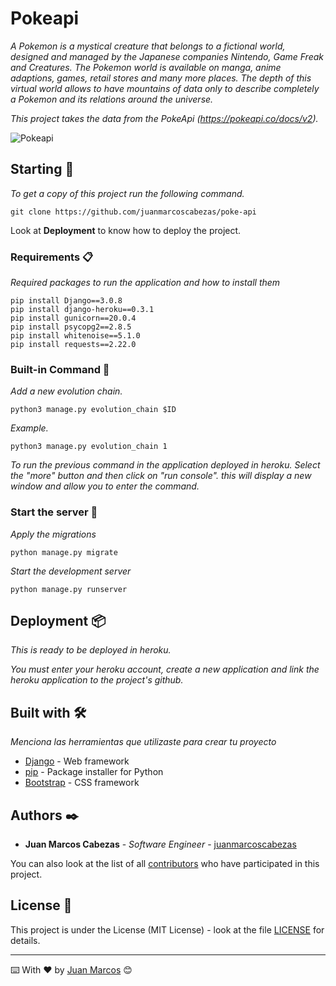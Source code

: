# Pokeapi

_A Pokemon is a mystical creature that belongs to a fictional world, designed
and managed by the Japanese companies Nintendo, Game Freak and
Creatures. The Pokemon world is available on manga, anime adaptions, games,
retail stores and many more places.
The depth of this virtual world allows to have mountains of data only to describe
completely a Pokemon and its relations around the universe._

_This project takes the data from the PokeApi (https://pokeapi.co/docs/v2)._

![Pokeapi](https://github.com/juanmarcoscabezas/poke-api/doc-images/pokeapi.png)


## Starting 🚀

_To get a copy of this project run the following command._

`
git clone https://github.com/juanmarcoscabezas/poke-api
`

Look at **Deployment** to know how to deploy the project.

### Requirements 📋

_Required packages to run the application and how to install them_

```
pip install Django==3.0.8
pip install django-heroku==0.3.1
pip install gunicorn==20.0.4
pip install psycopg2==2.8.5
pip install whitenoise==5.1.0
pip install requests==2.22.0
```

### Built-in Command 🤖

_Add a new evolution chain._

`
python3 manage.py evolution_chain $ID
`

_Example._

`
python3 manage.py evolution_chain 1
`

_To run the previous command in the application deployed in heroku.
Select the "more" button and then click on "run console". this will display a new window and allow you to enter the command._



### Start the server 🔧

_Apply the migrations_

`
python manage.py migrate
`

_Start the development server_

`
python manage.py runserver
`

## Deployment 📦

_This is ready to be deployed in heroku._

_You must enter your heroku account, create a new application and link the heroku application to the project's github._

## Built with 🛠️

_Menciona las herramientas que utilizaste para crear tu proyecto_

* [Django](https://www.djangoproject.com/) - Web framework
* [pip](https://pypi.org/project/pip/) - Package installer for Python
* [Bootstrap](https://getbootstrap.com/) - CSS framework

## Authors ✒️

* **Juan Marcos Cabezas** - *Software Engineer* - [juanmarcoscabezas](https://github.com/juanmarcoscabezas)


You can also look at the list of all [contributors](https://github.com/juanmarcoscabezas/poke-api/AUTHORS) who have participated in this project.

## License 📄

This project is under the License (MIT License) - look at the file [LICENSE](LICENSE) for details.


---
⌨️ With ❤️ by [Juan Marcos](https://github.com/juanmarcoscabezas) 😊